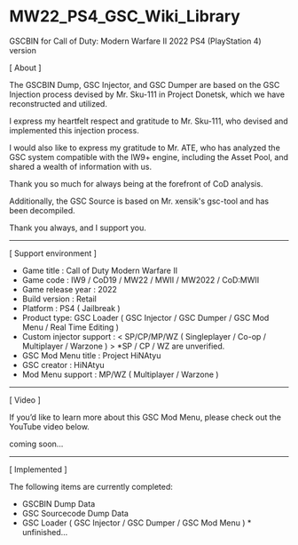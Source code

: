 # MW22_PS4_GSC_Wiki_Library
GSCBIN for Call of Duty: Modern Warfare II 2022 PS4 (PlayStation 4) version


[ About ]


The GSCBIN Dump, GSC Injector, and GSC Dumper are based on the GSC Injection process devised by Mr. Sku-111 in Project Donetsk, which we have reconstructed and utilized.

I express my heartfelt respect and gratitude to Mr. Sku-111, who devised and implemented this injection process.

I would also like to express my gratitude to Mr. ATE, who has analyzed the GSC system compatible with the IW9+ engine, including the Asset Pool, and shared a wealth of information with us.

Thank you so much for always being at the forefront of CoD analysis.

Additionally, the GSC Source is based on Mr. xensik's gsc-tool and has been decompiled.

Thank you always, and I support you.


----------


[ Support environment ]


- Game title : Call of Duty Modern Warfare II
- Game code : IW9 / CoD19 / MW22 / MWII / MW2022 / CoD:MWII
- Game release year : 2022
- Build version : Retail
- Platform : PS4 ( Jailbreak )
- Product type: GSC Loader ( GSC Injector / GSC Dumper / GSC Mod Menu / Real Time Editing )
- Custom injector support : < SP/CP/MP/WZ ( Singleplayer / Co-op / Multiplayer / Warzone ) > *SP / CP / WZ are unverified.
- GSC Mod Menu title : Project HiNAtyu
- GSC creator : HiNAtyu
- Mod Menu support : MP/WZ ( Multiplayer / Warzone )


----------


[ Video ]


If you’d like to learn more about this GSC Mod Menu, please check out the YouTube video below.

coming soon...


----------


[ Implemented ]


The following items are currently completed:

- GSCBIN Dump Data
- GSC Sourcecode Dump Data 
- GSC Loader ( GSC Injector / GSC Dumper / GSC Mod Menu ) * unfinished...

